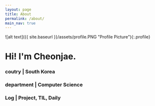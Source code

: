 ```yaml
---
layout: page
title: About
permalink: /about/
main_nav: true
---
```


![alt text]({{ site.baseurl }}/assets/profile.PNG "Profile Picture"){:.profile}

# Hi! I'm Cheonjae.
### coutry                  | South Korea
### department          | Computer Science
### Log                       | Project, TIL, Daily

